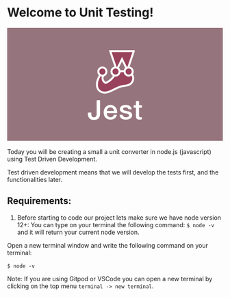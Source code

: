 # Welcome to Unit Testing!

![welcome jest](../../assets/welcome.png)

Today you will be creating a small a unit converter in node.js (javascript) using Test Driven Development.

Test driven development means that we will develop the tests first, and the functionalities later.

## Requirements:

1. Before starting to code our project lets make sure we have node version 12+: You can type on your terminal the following command: `$ node -v` and it will return your current node version.

Open a new terminal window and write the following command on your terminal: 

```
$ node -v
```

Note: If you are using Gitpod or VSCode you can open a new terminal by clicking on the top menu `terminal -> new terminal`.
